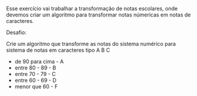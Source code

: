 Esse exercício vai trabalhar a transformação de notas escolares, onde devemos criar um algoritmo para transformar notas númericas em notas de caracteres.

Desafio:

Crie um algoritmo que transforme as notas do sistema
numérico para sistema de notas em caracteres tipo A B C

* de 90 para cima -   A
* entre 80 - 89   -   B
* entre 70 - 79   -   C
* entre 60 - 69   -   D
* menor que 60    -   F
